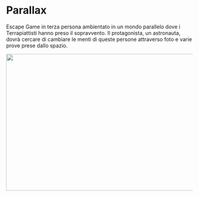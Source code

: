 # Parallax
Escape Game in terza persona ambientato in un mondo parallelo dove i Terrapiattisti hanno preso il sopravvento. Il protagonista, un astronauta, dovrà cercare di cambiare le menti di queste persone attraverso foto e varie prove prese dallo spazio.

<p align="center">
  <img width="800" height="370" src="https://media.giphy.com/media/eiLnOxBQYCLhArzMYA/giphy.gif">
</p>
